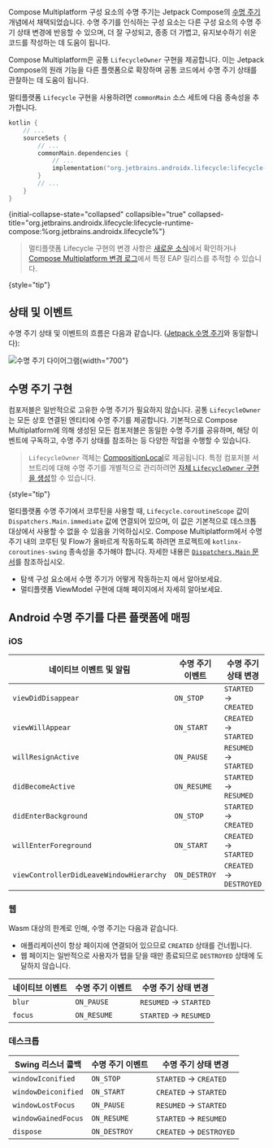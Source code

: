 [//]: # (title: 수명 주기)

Compose Multiplatform 구성 요소의 수명 주기는 Jetpack Compose의 [수명 주기](https://developer.android.com/topic/libraries/architecture/lifecycle) 개념에서 채택되었습니다. 수명 주기를 인식하는 구성 요소는 다른 구성 요소의 수명 주기 상태 변경에 반응할 수 있으며, 더 잘 구성되고, 종종 더 가볍고, 유지보수하기 쉬운 코드를 작성하는 데 도움이 됩니다.

Compose Multiplatform은 공통 `LifecycleOwner` 구현을 제공합니다. 이는 Jetpack Compose의 원래 기능을 다른 플랫폼으로 확장하며 공통 코드에서 수명 주기 상태를 관찰하는 데 도움이 됩니다.

멀티플랫폼 `Lifecycle` 구현을 사용하려면 `commonMain` 소스 세트에 다음 종속성을 추가합니다.

```kotlin
kotlin {
    // ...
    sourceSets {
        // ...
        commonMain.dependencies {
            // ...
            implementation("org.jetbrains.androidx.lifecycle:lifecycle-runtime-compose:%org.jetbrains.androidx.lifecycle%")
        }
        // ...
    }
}
```
{initial-collapse-state="collapsed" collapsible="true" collapsed-title="org.jetbrains.androidx.lifecycle:lifecycle-runtime-compose:%org.jetbrains.androidx.lifecycle%"}

> 멀티플랫폼 Lifecycle 구현의 변경 사항은 [새로운 소식](https://www.jetbrains.com/help/kotlin-multiplatform-dev/whats-new-compose.html)에서 확인하거나 [Compose Multiplatform 변경 로그](https://github.com/JetBrains/compose-multiplatform/blob/master/CHANGELOG.md)에서 특정 EAP 릴리스를 추적할 수 있습니다.
>
{style="tip"}

## 상태 및 이벤트

수명 주기 상태 및 이벤트의 흐름은 다음과 같습니다.
([Jetpack 수명 주기](https://developer.android.com/topic/libraries/architecture/lifecycle)와 동일합니다):

![수명 주기 다이어그램](lifecycle-states.svg){width="700"}

## 수명 주기 구현

컴포저블은 일반적으로 고유한 수명 주기가 필요하지 않습니다. 공통 `LifecycleOwner`는 모든 상호 연결된 엔티티에 수명 주기를 제공합니다. 기본적으로 Compose Multiplatform에 의해 생성된 모든 컴포저블은 동일한 수명 주기를 공유하며, 해당 이벤트에 구독하고, 수명 주기 상태를 참조하는 등 다양한 작업을 수행할 수 있습니다.

> `LifecycleOwner` 객체는 [CompositionLocal](https://developer.android.com/reference/kotlin/androidx/compose/runtime/CompositionLocal)로 제공됩니다. 특정 컴포저블 서브트리에 대해 수명 주기를 개별적으로 관리하려면 [자체 `LifecycleOwner` 구현을 생성](https://developer.android.com/topic/libraries/architecture/lifecycle#implementing-lco)할 수 있습니다.
>
{style="tip"}

멀티플랫폼 수명 주기에서 코루틴을 사용할 때, `Lifecycle.coroutineScope` 값이 `Dispatchers.Main.immediate` 값에 연결되어 있으며, 이 값은 기본적으로 데스크톱 대상에서 사용할 수 없을 수 있음을 기억하십시오. Compose Multiplatform에서 수명 주기 내의 코루틴 및 Flow가 올바르게 작동하도록 하려면 프로젝트에 `kotlinx-coroutines-swing` 종속성을 추가해야 합니다. 자세한 내용은 [`Dispatchers.Main` 문서](https://kotlinlang.org/api/kotlinx.coroutines/kotlinx-coroutines-core/kotlinx.coroutines/-dispatchers/-main.html)를 참조하십시오.

*   탐색 구성 요소에서 수명 주기가 어떻게 작동하는지 [](compose-navigation-routing.md)에서 알아보세요.
*   멀티플랫폼 ViewModel 구현에 대해 [](compose-viewmodel.md) 페이지에서 자세히 알아보세요.

## Android 수명 주기를 다른 플랫폼에 매핑

### iOS

| 네이티브 이벤트 및&nbsp;알림    | 수명 주기 이벤트 | 수명 주기 상태 변경  |
|-----------------------------------------|-----------------|-------------------------|
| `viewDidDisappear`                      | `ON_STOP`       | `STARTED` → `CREATED`   |
| `viewWillAppear`                        | `ON_START`      | `CREATED` → `STARTED`   |
| `willResignActive`                      | `ON_PAUSE`      | `RESUMED` → `STARTED`   |
| `didBecomeActive`                       | `ON_RESUME`     | `STARTED` → `RESUMED`   |
| `didEnterBackground`                    | `ON_STOP`       | `STARTED` → `CREATED`   |
| `willEnterForeground`                   | `ON_START`      | `CREATED` → `STARTED`   |
| `viewControllerDidLeaveWindowHierarchy` | `ON_DESTROY`    | `CREATED` → `DESTROYED` |

### 웹

Wasm 대상의 한계로 인해, 수명 주기는 다음과 같습니다.
*   애플리케이션이 항상 페이지에 연결되어 있으므로 `CREATED` 상태를 건너뜁니다.
*   웹 페이지는 일반적으로 사용자가 탭을 닫을 때만 종료되므로 `DESTROYED` 상태에 도달하지 않습니다.

| 네이티브 이벤트 | 수명 주기 이벤트 | 수명 주기 상태 변경 |
|--------------|-----------------|------------------------|
| `blur`       | `ON_PAUSE`      | `RESUMED` → `STARTED`  |
| `focus`      | `ON_RESUME`     | `STARTED` → `RESUMED`  |

### 데스크톱

| Swing 리스너 콜백 | 수명 주기 이벤트 | 수명 주기 상태 변경  |
|--------------------------|-----------------|-------------------------|
| `windowIconified`        | `ON_STOP`       | `STARTED` → `CREATED`   |
| `windowDeiconified`      | `ON_START`      | `CREATED` → `STARTED`   |
| `windowLostFocus`        | `ON_PAUSE`      | `RESUMED` → `STARTED`   |
| `windowGainedFocus`      | `ON_RESUME`     | `STARTED` → `RESUMED`   |
| `dispose`                | `ON_DESTROY`    | `CREATED` → `DESTROYED` |
